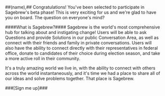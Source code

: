 ##(name),##
Congratulations! You've been selected to participate in Sagebrew's
beta phase! This is very exciting for us and we're glad to
have you on board. The question on everyone's mind?

####What is Sagebrew?####
Sagebrew is the world's most comprehensive hub for talking
about and instigating change! Users will be able to ask Questions
and provide Solutions in our public Conversation Area, as well as
connect with their friends and family in private conversations. Users
 will also have the ability to connect directly with their
 representatives in federal office, donate to candidates of
  their choice during election season, and take a more active
  roll in their community.

  It's a truly amazing world we
  live in, with the ability to connect with others across the
  world instantaneously, and it's time we had a place to share
  all of our ideas and solve problems together. That place is Sagebrew.

   ###[Sign me up]###   
